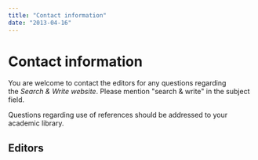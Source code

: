 ```yaml
---
title: "Contact information"
date: "2013-04-16"
---
```


# Contact information

You are welcome to contact the editors for any questions regarding the _Search & Write website_. Please mention "search & write" in the subject field.

Questions regarding use of references should be addressed to your academic library.

## Editors

<Persons />